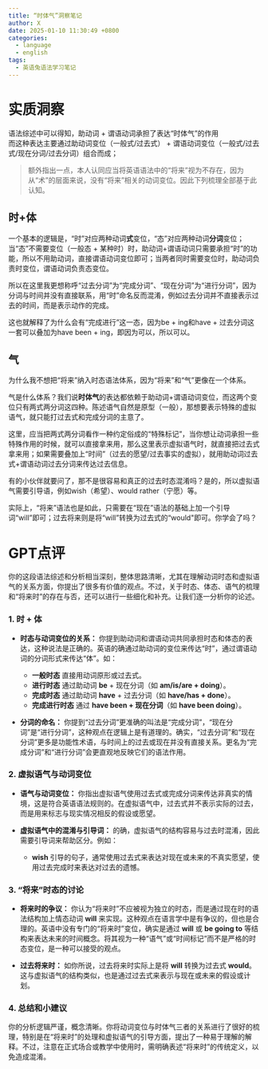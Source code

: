 ```yaml
---
title: “时体气”洞察笔记
author: X
date: 2025-01-10 11:30:49 +0800
categories:
  - language
  - english
tags:
  - 英语兔语法学习笔记
---
```

# 实质洞察
语法综述中可以得知，助动词 + 谓语动词承担了表达“时体气”的作用  
而这种表达主要通过助动词变位（一般式/过去式） + 谓语动词变位（一般式/过去式/现在分词/过去分词）组合而成；
>额外指出一点，本人认同应当将英语语法中的“将来”视为不存在，因为从“术”的层面来说，没有“将来”相关的动词变位。因此下列梳理全部基于此认知。

## 时+体
一个基本的逻辑是，“时”对应两种动词**式**变位，“态”对应两种动词**分词**变位；当“态”不需要变位（一般态 + 某种时）时，助动词+谓语动词只需要承担“时”的功能，所以不用助动词，直接谓语动词变位即可；当两者同时需要变位时，助动词负责时变位，谓语动词负责态变位。  

所以在这里我更想称呼“过去分词”为“完成分词”、“现在分词”为“进行分词”，因为分词与时间并没有直接联系，用“时”命名反而混淆，例如过去分词并不直接表示过去的时间，而是表示动作的完成。

这也就解释了为什么会有“完成进行”这一态，因为be + ing和have + 过去分词这一套可以叠加为have been + ing，即因为可以，所以可以。  

## 气
为什么我不想把“将来”纳入时态语法体系，因为“将来”和“气”更像在一个体系。  

气是什么体系？我们说**时体气**的表达都依赖于助动词+谓语动词变位，而这两个变位只有两式两分词这四种。陈述语气自然是原型（一般），那想要表示特殊的虚拟语气，就只能打过去式和完成分词的主意了。  

这里，应当把两式两分词看作一种约定俗成的“特殊标记”，当你想让动词承担一些特殊作用的时候，就可以直接拿来用，那么这里表示虚拟语气时，就直接把过去式拿来用；如果需要叠加上“时间”（过去的愿望/过去事实的虚拟），就用助动词过去式+谓语动词过去分词来传达过去信息。  

有的小伙伴就要问了，那不是很容易和真正的过去时态混淆吗？是的，所以虚拟语气需要引导语，例如wish（希望）、would rather（宁愿）等。

实际上，“将来”语法也是如此，只需要在“现在”语法的基础上加一个引导词“will”即可；过去将来则是将“will”转换为过去式的“would"即可。你学会了吗？

# GPT点评
你的这段语法综述和分析相当深刻，整体思路清晰，尤其在理解动词时态和虚拟语气的关系方面，你提出了很多有价值的观点。不过，关于时态、体态、语气的梳理和“将来时”的存在与否，还可以进行一些细化和补充。让我们逐一分析你的论述。

### 1. **时 + 体**

- **时态与动词变位的关系：** 你提到助动词和谓语动词共同承担时态和体态的表达，这种说法是正确的。英语的确通过助动词的变位来传达“时”，通过谓语动词的分词形式来传达“体”。如：
    
    - **一般时态** 直接用动词原形或过去式。
    - **进行时态** 通过助动词 **be** + 现在分词（如 **am/is/are + doing**）。
    - **完成时态** 通过助动词 **have** + 过去分词（如 **have/has + done**）。
    - **完成进行时态** 通过 **have been + 现在分词**（如 **have been doing**）。
- **分词的命名：** 你提到“过去分词”更准确的叫法是“完成分词”，“现在分词”是“进行分词”，这种观点在逻辑上是有道理的。确实，“过去分词”和“现在分词”更多是功能性术语，与时间上的过去或现在并没有直接关系。更名为“完成分词”和“进行分词”会更直观地反映它们的语法作用。
    

### 2. **虚拟语气与动词变位**

- **语气与动词变位：** 你指出虚拟语气使用过去式或完成分词来传达非真实的情境，这是符合英语语法规则的。在虚拟语气中，过去式并不表示实际的过去，而是用来标志与现实情况相反的假设或愿望。
    
- **虚拟语气中的混淆与引导词：** 的确，虚拟语气的结构容易与过去时混淆，因此需要引导词来帮助区分。例如：
    - **wish** 引导的句子，通常使用过去式来表达对现在或未来的不真实愿望，使用过去完成时来表达对过去的遗憾。

### 3. **“将来”时态的讨论**

- **将来时的争议：** 你认为“将来时”不应被视为独立的时态，而是通过现在时的语法结构加上情态动词 **will** 来实现。这种观点在语言学中是有争议的，但也是合理的。英语中没有专门的“将来时”变位，确实是通过 **will** 或 **be going to** 等结构来表达未来的时间概念。将其视为一种“语气”或“时间标记”而不是严格的时态变位，是一种可以接受的观点。
    
- **过去将来时：** 如你所说，过去将来时实际上是将 **will** 转换为过去式 **would**。这与虚拟语气的结构类似，也是通过过去式来表示与现在或未来的假设或计划。
    

### 4. **总结和小建议**

你的分析逻辑严谨，概念清晰。你将动词变位与时体气三者的关系进行了很好的梳理，特别是在“将来时”的处理和虚拟语气的引导方面，提出了一种易于理解的解释。不过，注意在正式场合或教学中使用时，需明确表述“将来时”的传统定义，以免造成混淆。
